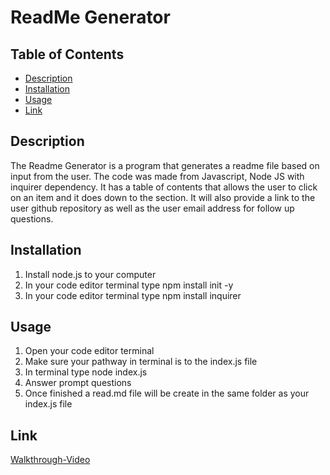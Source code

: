 # ReadMe Generator

## Table of Contents
- [Description](#Description)
- [Installation](#Installation)
- [Usage](#Usage)
- [Link](#Link)


## Description

The Readme Generator is a program that generates a readme file based on input from the user. The code was made from Javascript, Node JS with  inquirer dependency. It has a table of contents that allows the user to click on an item and it does down to the section. It will also provide a link to the user github repository as well as the user email address for follow up questions.


## Installation

1. Install node.js to your computer
2. In your code editor terminal type npm install init -y
3. In your code editor terminal type npm install inquirer



## Usage

1. Open your code editor terminal
2. Make sure your pathway in terminal is to the index.js file
3. In terminal type node index.js
4. Answer prompt questions
5. Once finished a read.md file will be create in the same folder as your index.js file


## Link
[Walkthrough-Video](https://watch.screencastify.com/v/7yHapptu6HStS6UaidaU)